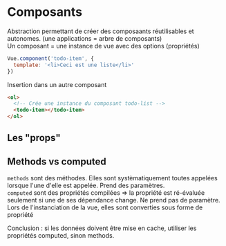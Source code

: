 # Composants

Abstraction permettant de créer des composaants réutilisables et autonomes. (une applications = arbre de composants)  
Un composant = une instance de vue avec des options (propriétés)  
  
```js
Vue.component('todo-item', {
  template: '<li>Ceci est une liste</li>'
})
```
Insertion dans un autre composant
```html
<ol>
  <!-- Crée une instance du composant todo-list -->
  <todo-item></todo-item>
</ol>
```

## Les "props"


## Methods vs computed
`methods` sont des méthodes. Elles sont systèmatiquement toutes appelées lorsque l'une d'elle est appelée. Prend des paramètres.  
`computed` sont des propriétés compilées => la propriété est ré-évaluée seulement si une de ses dépendance change. Ne prend pas de paramètre. Lors de l'instanciation de la vue, elles sont converties sous forme de propriété
  
Conclusion : si les données doivent être mise en cache, utiliser les propriétés computed, sinon methods.